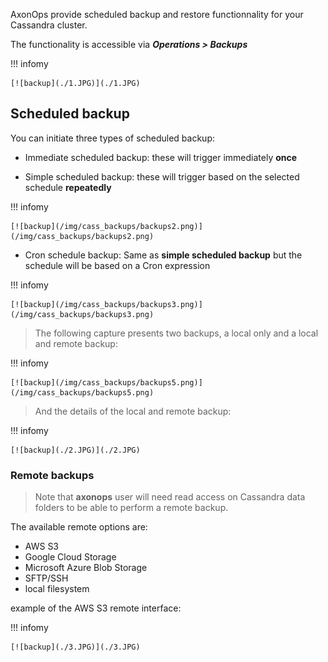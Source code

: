 AxonOps provide scheduled backup and restore functionnality for your Cassandra cluster.

The functionality is accessible via ***Operations > Backups***

!!! infomy 

    [![backup](./1.JPG)](./1.JPG)


## Scheduled backup

You can initiate three types of scheduled backup:

* Immediate scheduled backup: these will trigger immediately **once**

* Simple scheduled backup: these will trigger based on the selected schedule **repeatedly**

!!! infomy 

    [![backup](/img/cass_backups/backups2.png)](/img/cass_backups/backups2.png)

* Cron schedule backup: Same as **simple scheduled backup** but the schedule will be based on a Cron expression

!!! infomy 

    [![backup](/img/cass_backups/backups3.png)](/img/cass_backups/backups3.png)

> The following capture presents two backups, a local only and a local and remote backup:

!!! infomy 

    [![backup](/img/cass_backups/backups5.png)](/img/cass_backups/backups5.png)

> And the details of the local and remote backup:

!!! infomy 

    [![backup](./2.JPG)](./2.JPG)

###  Remote backups 

> Note that **axonops** user will need read access on Cassandra data folders to be able to perform a remote backup.


The available remote options are:

* AWS S3
* Google Cloud Storage
* Microsoft Azure Blob Storage
* SFTP/SSH
* local filesystem

example of the AWS S3 remote interface:

!!! infomy 

    [![backup](./3.JPG)](./3.JPG)

